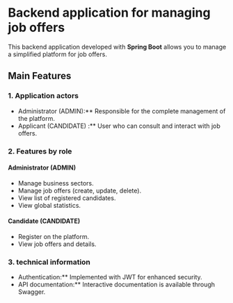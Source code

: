 # Backend application for managing job offers

This backend application developed with **Spring Boot** allows you to manage a simplified platform for job offers.

## Main Features

### 1. Application actors
- Administrator (ADMIN):** Responsible for the complete management of the platform.
- Applicant (CANDIDATE) :** User who can consult and interact with job offers.

### 2. Features by role

#### Administrator (ADMIN)
- Manage business sectors.
- Manage job offers (create, update, delete).
- View list of registered candidates.
- View global statistics.

#### Candidate (CANDIDATE)
- Register on the platform.
- View job offers and details.

### 3. technical information
- Authentication:** Implemented with JWT for enhanced security.
- API documentation:** Interactive documentation is available through Swagger.